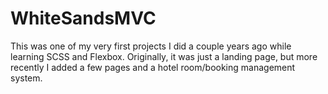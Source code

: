 # WhiteSandsMVC

This was one of my very first projects I did a couple years ago while learning SCSS and Flexbox. Originally, it was just a landing page, but more recently I added a few pages and a hotel room/booking management system.
